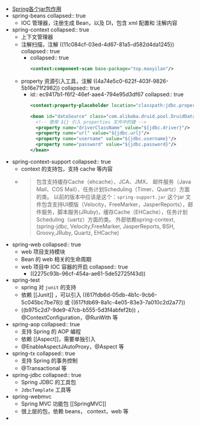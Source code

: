 - [Spring各个jar包作用](https://www.cnblogs.com/zz-1q/p/10350265.html)
- spring-beans
  collapsed:: true
	- IOC 管理器，注册生成 Bean，以及 DI，包含 xml 配置和 注解内容
- spring-context
  collapsed:: true
	- 上下文管理器
	- 注解扫描，注解 ((11c084cf-03ed-4d67-81a5-d582d4da1245))
	  collapsed:: true
		- collapsed:: true
		  ```xml
		  <context:component-scan base-package="top.maoyilan"/>
		  ```
	- property 资源引入工具，注解 ((4a74e5c0-622f-403f-9826-5b16e71f2982))
	  collapsed:: true
		- id:: ec9417b1-f6f2-46ef-aae4-794e95d3df67
		  collapsed:: true
		  ```xml
		  <context:property-placeholder location="classpath:jdbc.properties"/>
		  
		  <bean id="dataSource" class="com.alibaba.druid.pool.DruidDataSource">
		    <!-- 使用 ${} 引入 properties 文件中的键 -->
		    <property name="driverClassName" value="${jdbc.driver}"/>
		    <property name="url" value="${jdbc.url}"/>
		    <property name="username" value="${jdbc.username}"/>
		    <property name="password" value="${jdbc.password}"/>
		  </bean>
		  ```
- spring-context-support
  collapsed:: true
	- context 的支持包，支持 cache 等内容
	- >包含支持缓存Cache（ehcache）、JCA、JMX、 邮件服务（Java Mail、COS Mail）、任务计划Scheduling（Timer、Quartz）方面的类。
	  > 以前的版本中应该是这个：`spring-support.jar` 这个jar 文件包含支持UI模版（Velocity，FreeMarker，JasperReports），邮件服务，脚本服务(JRuby)，缓存Cache（EHCache），任务计划Scheduling（uartz）方面的类。 
	  >外部依赖spring-context, (spring-jdbc, Velocity,FreeMarker, JasperReports, BSH, Groovy,JRuby, Quartz, EHCache)
- spring-web
  collapsed:: true
	- web 项目支持模块
	- Bean 的 web 相关的生命周期
	- web 项目中 IOC 容器的开启
	  collapsed:: true
		- ((2275c93b-96cf-454a-ae61-5de52725f43d))
- spring-test
	- spring 对 `junit` 的支持
	- 依赖 [[Junit]] ，可以引入 ((617fdb6d-05db-4b1c-9cb6-5c045bc7be78))  或 ((617fdb69-8a1c-4e05-83e3-7a010c2d2a77))
	- ((b975c2d7-9de9-47cb-b555-5d3f4abfef2b)) ，@ContextConfiguration，@RunWith 等
- spring-aop
  collapsed:: true
	- 支持 Spring 的 AOP 编程
	- 依赖 [[Aspect]]，需要单独引入
	- @EnableAspectJAutoProxy，@Aspect 等
- spring-tx
  collapsed:: true
	- 支持 Spring 的事务控制
	- @Transactional 等
- spring-jdbc
  collapsed:: true
	- Spring JDBC 的工具包
	- `JdbcTemplate` 工具等
- spring-webmvc
	- Spring MVC 功能包 [[SpringMVC]]
	- 很上层的包，依赖 beans， context，web 等
-